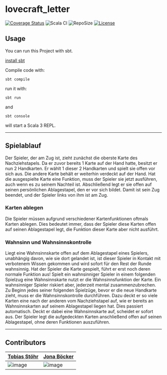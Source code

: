 # lovecraft_letter

[![Coverage Status](https://coveralls.io/repos/github/TobiasReyEye/lovecraft_letter/badge.svg?branch=main)](https://coveralls.io/github/TobiasReyEye/lovecraft_letter?branch=main)
![Scala CI](https://github.com/TobiasReyEye/lovecraft_letter/actions/workflows/scala.yml/badge.svg)
![RepoSize](https://img.shields.io/github/repo-size/TobiasReyEye/lovecraft_letter)
[![License](https://img.shields.io/github/license/TobiasReyEye/lovecraft_letter?color=green)](https://cdn130.picsart.com/272563229032201.jpg?r1024x1024)

## Usage

You can run this Project with sbt.

[install sbt](https://www.scala-sbt.org/1.x/docs/Setup.html)

Compile code with:
```
sbt compile
```
run it with:
```
sbt run
```
and
```
sbt console
```
will start a Scala 3 REPL.

---

## Spielablauf

Der Spieler, der am Zug ist, zieht zunächst die oberste Karte des
Nachziehstapels. Da er zuvor
bereits 1 Karte auf der Hand hatte, besitzt er nun 2 Handkarten.
Er wählt 1 dieser 2 Handkarten und spielt sie offen vor sich aus. Die
andere Karte behält er weiterhin verdeckt auf der Hand.
Hat die ausgespielte Karte eine Funktion, muss der Spieler sie jetzt
ausführen, auch wenn es zu seinem Nachteil ist. Abschließend legt er
sie offen auf seinen persönlichen Ablagestapel, den er vor sich bildet.
Damit ist sein Zug beendet, und der Spieler links von ihm ist am Zug.

### Karten ablegen
Die Spieler müssen aufgrund verschiedener Kartenfunktionen oftmals
Karten ablegen. Dies bedeutet immer, dass der Spieler diese Karten offen
auf seinen Ablagestapel legt, die Funktion dieser Karte aber nicht ausführt.

### Wahnsinn und Wahnsinnskontrolle
Liegt eine Wahnsinnskarte offen auf dem Ablagestapel eines Spielers,
unabhängig davon, wie sie dort gelandet ist, ist dieser Spieler in Kontakt
mit verbotenem Wissen gekommen und wird sofort für den Rest der
Runde wahnsinnig. Hat der Spieler die Karte gespielt, führt er erst noch
deren normale Funktion aus!
Spielt ein wahnsinniger Spieler in einem folgenden Spielzug eine
Wahnsinnskarte nutzt er die Wahnsinnsfunktion der Karte.
Ein wahnsinniger Spieler riskiert aber, jederzeit mental zusammenzubrechen.
Zu Beginn jedes seiner folgenden Spielzüge, bevor er die
neue Handkarte zieht, muss er die Wahnsinnskontrolle durchführen.
Dazu deckt er so viele Karten eine nach der anderen vom Nachziehstapel
auf, wie er bereits an Wahnsinnskarten auf seinem Ablagestapel liegen
hat. Dies passiert automatisch.
Deckt er dabei eine Wahnsinnskarte auf, scheidet er sofort aus.
Der Spieler legt die aufgedeckten Karten anschließend offen
auf seinen Ablagestapel, ohne deren Funktionen auszuführen.

---

## Contributors
| [Tobias Stöhr](https://github.com/TobiasReyEye)  |  [Jona Böcker](https://github.com/jbcker) | 
|---|---|
| ![image](https://github-readme-streak-stats.herokuapp.com/?user=TobiasReyEye) | ![image](https://github-readme-streak-stats.herokuapp.com/?user=jbcker)  |
